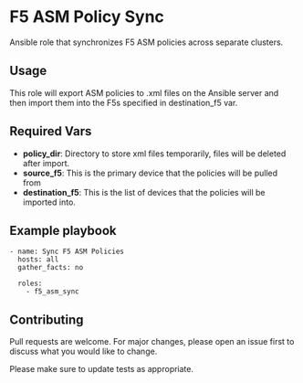 # F5 ASM Policy Sync

Ansible role that synchronizes F5 ASM policies across separate clusters.

## Usage

This role will export ASM policies to .xml files on the Ansible server and then import them into the F5s specified in destination_f5 var.

## Required Vars

* **policy_dir**: Directory to store xml files temporarily, files will be deleted after import.
* **source_f5**: This is the primary device that the policies will be pulled from
* **destination_f5**: This is the list of devices that the policies will be imported into.

## Example playbook

```
- name: Sync F5 ASM Policies
  hosts: all
  gather_facts: no

  roles:
    - f5_asm_sync
 ```

## Contributing
Pull requests are welcome. For major changes, please open an issue first to discuss what you would like to change.

Please make sure to update tests as appropriate.
